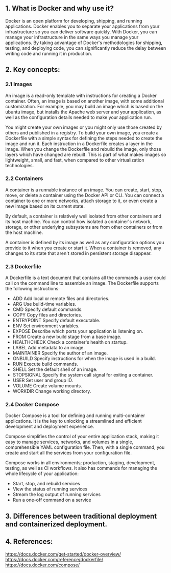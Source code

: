 ## 1. What is Docker and why use it?
Docker is an open platform for developing, shipping, and running applications. Docker enables you to separate your applications from your infrastructure so you can deliver software quickly. With Docker, you can manage your infrastructure in the same ways you manage your applications. By taking advantage of Docker's methodologies for shipping, testing, and deploying code, you can significantly reduce the delay between writing code and running it in production.
## 2. Key concepts:
### 2.1 Images
An image is a read-only template with instructions for creating a Docker container. Often, an image is based on another image, with some additional customization. For example, you may build an image which is based on the ubuntu image, but installs the Apache web server and your application, as well as the configuration details needed to make your application run.

You might create your own images or you might only use those created by others and published in a registry. To build your own image, you create a Dockerfile with a simple syntax for defining the steps needed to create the image and run it. Each instruction in a Dockerfile creates a layer in the image. When you change the Dockerfile and rebuild the image, only those layers which have changed are rebuilt. This is part of what makes images so lightweight, small, and fast, when compared to other virtualization technologies.
### 2.2 Containers
A container is a runnable instance of an image. You can create, start, stop, move, or delete a container using the Docker API or CLI. You can connect a container to one or more networks, attach storage to it, or even create a new image based on its current state.

By default, a container is relatively well isolated from other containers and its host machine. You can control how isolated a container's network, storage, or other underlying subsystems are from other containers or from the host machine.

A container is defined by its image as well as any configuration options you provide to it when you create or start it. When a container is removed, any changes to its state that aren't stored in persistent storage disappear.
### 2.3 Dockerfile
A Dockerfile is a text document that contains all the commands a user could call on the command line to assemble an image.
The Dockerfile supports the following instructions:

- ADD	Add local or remote files and directories.
- ARG	Use build-time variables.
- CMD	Specify default commands.
- COPY	Copy files and directories.
- ENTRYPOINT	Specify default executable.
- ENV	Set environment variables.
- EXPOSE	Describe which ports your application is listening on.
- FROM	Create a new build stage from a base image.
- HEALTHCHECK	Check a container's health on startup.
- LABEL	Add metadata to an image.
- MAINTAINER	Specify the author of an image.
- ONBUILD	Specify instructions for when the image is used in a build.
- RUN	Execute build commands.
- SHELL	Set the default shell of an image.
- STOPSIGNAL	Specify the system call signal for exiting a container.
- USER	Set user and group ID.
- VOLUME	Create volume mounts.
- WORKDIR	Change working directory.

### 2.4 Docker Compose
Docker Compose is a tool for defining and running multi-container applications. It is the key to unlocking a streamlined and efficient development and deployment experience.

Compose simplifies the control of your entire application stack, making it easy to manage services, networks, and volumes in a single, comprehensible YAML configuration file. Then, with a single command, you create and start all the services from your configuration file.

Compose works in all environments; production, staging, development, testing, as well as CI workflows. It also has commands for managing the whole lifecycle of your application:

- Start, stop, and rebuild services
- View the status of running services
- Stream the log output of running services
- Run a one-off command on a service
## 3. Differences between traditional deployment and containerized deployment.
## 4. References:
https://docs.docker.com/get-started/docker-overview/
https://docs.docker.com/reference/dockerfile/
https://docs.docker.com/compose/
